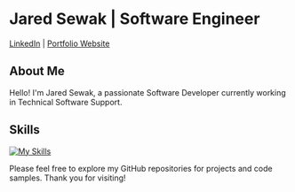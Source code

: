 # Jared Sewak | Software Engineer

[LinkedIn](https://www.linkedin.com/in/jaredsewak/) | [Portfolio Website](https://jaredsewak.netlify.app/)

## About Me

Hello! I'm Jared Sewak, a passionate Software Developer currently working in Technical Software Support.

## Skills

[![My Skills](https://skillicons.dev/icons?i=py,flask,js,postgres,sqlite,nodejs,express,tailwind,bootstrap,html,css,vscode,discord,postman)](https://skillicons.dev)

Please feel free to explore my GitHub repositories for projects and code samples. Thank you for visiting!

